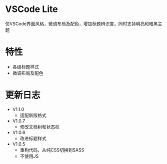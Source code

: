 # VSCode Lite

仿VSCode界面风格，微调布局及配色，增加标题辨识度，同时支持明亮和暗黑主题

# 特性

- 各级标题样式
- 微调布局及配色

# 更新日志
- V1.1.0
  - 适配新版格式
- V1.0.7
  - 修改文档树和状态栏
- V1.0.6
  - 改进标题样式
- V1.0.5
  - 重构代码，从纯CSS切换到SASS
  - 不使用JS